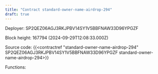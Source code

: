 ```yaml
---
title: "Contract standard-owner-name-airdrop-294"
draft: true
---
```

Deployer: SP2QEZ06AGJ3RKJPBV14SY1V5BBFNAW33D96YPGZF


 



Block height: 167794 (2024-09-29T12:08:33.000Z)

Source code: {{<contractref "standard-owner-name-airdrop-294" SP2QEZ06AGJ3RKJPBV14SY1V5BBFNAW33D96YPGZF standard-owner-name-airdrop-294>}}

Functions:


